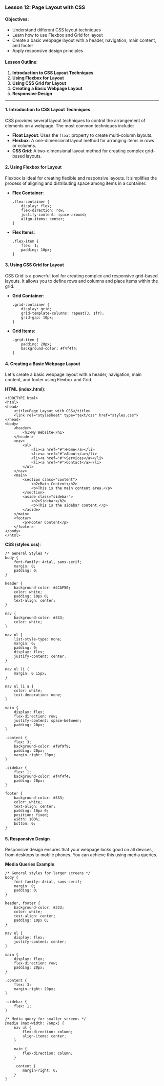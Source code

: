 ### Lesson 12: Page Layout with CSS

#### Objectives:

* Understand different CSS layout techniques
* Learn how to use Flexbox and Grid for layout
* Create a basic webpage layout with a header, navigation, main content, and footer
* Apply responsive design principles

#### Lesson Outline:

1.  **Introduction to CSS Layout Techniques**
2.  **Using Flexbox for Layout**
3.  **Using CSS Grid for Layout**
4.  **Creating a Basic Webpage Layout**
5.  **Responsive Design**

* * *

#### 1\. Introduction to CSS Layout Techniques

CSS provides several layout techniques to control the arrangement of elements on a webpage. The most common techniques include:

* **Float Layout**: Uses the `float` property to create multi-column layouts.
* **Flexbox**: A one-dimensional layout method for arranging items in rows or columns.
* **CSS Grid**: A two-dimensional layout method for creating complex grid-based layouts.

#### 2\. Using Flexbox for Layout

Flexbox is ideal for creating flexible and responsive layouts. It simplifies the process of aligning and distributing space among items in a container.

* **Flex Container**:
    
    ```
    .flex-container {
        display: flex;
        flex-direction: row;
        justify-content: space-around;
        align-items: center;
    }
    ``` 
    
* **Flex Items**:
    
    ```
    .flex-item {
        flex: 1;
        padding: 10px;
    }
    ``` 
    

#### 3\. Using CSS Grid for Layout

CSS Grid is a powerful tool for creating complex and responsive grid-based layouts. It allows you to define rows and columns and place items within the grid.

* **Grid Container**:
    
    ```
    .grid-container {
        display: grid;
        grid-template-columns: repeat(3, 1fr);
        grid-gap: 10px;
    }
    ``` 
    
* **Grid Items**:
    
    ```
    .grid-item {
        padding: 20px;
        background-color: #f4f4f4;
    }
    ``` 
    

#### 4\. Creating a Basic Webpage Layout

Let's create a basic webpage layout with a header, navigation, main content, and footer using Flexbox and Grid.

**HTML (index.html)**:

```
<!DOCTYPE html>
<html>
<head>
    <title>Page Layout with CSS</title>
    <link rel="stylesheet" type="text/css" href="styles.css">
</head>
<body>
    <header>
        <h1>My Website</h1>
    </header>
    <nav>
        <ul>
            <li><a href="#">Home</a></li>
            <li><a href="#">About</a></li>
            <li><a href="#">Services</a></li>
            <li><a href="#">Contact</a></li>
        </ul>
    </nav>
    <main>
        <section class="content">
            <h2>Main Content</h2>
            <p>This is the main content area.</p>
        </section>
        <aside class="sidebar">
            <h2>Sidebar</h2>
            <p>This is the sidebar content.</p>
        </aside>
    </main>
    <footer>
        <p>Footer Content</p>
    </footer>
</body>
</html>
``` 

**CSS (styles.css)**:

```
/* General Styles */
body {
    font-family: Arial, sans-serif;
    margin: 0;
    padding: 0;
}

header {
    background-color: #4CAF50;
    color: white;
    padding: 10px 0;
    text-align: center;
}

nav {
    background-color: #333;
    color: white;
}

nav ul {
    list-style-type: none;
    margin: 0;
    padding: 0;
    display: flex;
    justify-content: center;
}

nav ul li {
    margin: 0 15px;
}

nav ul li a {
    color: white;
    text-decoration: none;
}

main {
    display: flex;
    flex-direction: row;
    justify-content: space-between;
    padding: 20px;
}

.content {
    flex: 3;
    background-color: #f9f9f9;
    padding: 20px;
    margin-right: 20px;
}

.sidebar {
    flex: 1;
    background-color: #f4f4f4;
    padding: 20px;
}

footer {
    background-color: #333;
    color: white;
    text-align: center;
    padding: 10px 0;
    position: fixed;
    width: 100%;
    bottom: 0;
}
``` 

#### 5\. Responsive Design

Responsive design ensures that your webpage looks good on all devices, from desktops to mobile phones. You can achieve this using media queries.

**Media Queries Example**:

```
/* General styles for larger screens */
body {
    font-family: Arial, sans-serif;
    margin: 0;
    padding: 0;
}

header, footer {
    background-color: #333;
    color: white;
    text-align: center;
    padding: 10px 0;
}

nav ul {
    display: flex;
    justify-content: center;
}

main {
    display: flex;
    flex-direction: row;
    padding: 20px;
}

.content {
    flex: 3;
    margin-right: 20px;
}

.sidebar {
    flex: 1;
}

/* Media query for smaller screens */
@media (max-width: 768px) {
    nav ul {
        flex-direction: column;
        align-items: center;
    }

    main {
        flex-direction: column;
    }

    .content {
        margin-right: 0;
    }
}
``` 
